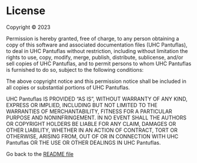 # License

Copyright © 2023 <copyright holders>

Permission is hereby granted, free of charge, to any person obtaining a copy of this software and associated
documentation files (UHC Pantuflas), to deal in UHC Pantuflas without restriction, including without limitation the
rights to use, copy, modify, merge, publish, distribute, sublicense, and/or sell copies of UHC Pantuflas, and to permit
persons to whom UHC Pantuflas is furnished to do so, subject to the following conditions:

The above copyright notice and this permission notice shall be included in all copies or substantial portions of UHC
Pantuflas.

UHC Pantuflas IS PROVIDED “AS IS”, WITHOUT WARRANTY OF ANY KIND, EXPRESS OR IMPLIED, INCLUDING BUT NOT LIMITED TO THE
WARRANTIES OF MERCHANTABILITY, FITNESS FOR A PARTICULAR PURPOSE AND NONINFRINGEMENT. IN NO EVENT SHALL THE AUTHORS OR
COPYRIGHT HOLDERS BE LIABLE FOR ANY CLAIM, DAMAGES OR OTHER LIABILITY, WHETHER IN AN ACTION OF CONTRACT, TORT OR
OTHERWISE, ARISING FROM, OUT OF OR IN CONNECTION WITH UHC Pantuflas OR THE USE OR OTHER DEALINGS IN UHC Pantuflas.

Go back to the [README file](README.md)
